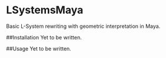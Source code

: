 LSystemsMaya
============

Basic L-System rewriting with geometric interpretation in Maya.

##Installation
Yet to be written.

##Usage
Yet to be written.
